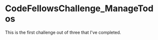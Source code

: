 CodeFellowsChallenge_ManageTodos
================================

This is the first challenge out of three that I've completed.
